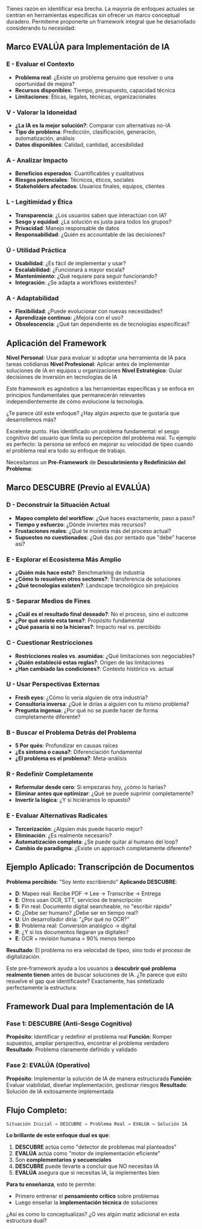 Tienes razón en identificar esa brecha. La mayoría de enfoques actuales se centran en herramientas específicas sin ofrecer un marco conceptual duradero. Permíteme proponerte un framework integral que he desarrollado considerando tu necesidad:

## Marco EVALÚA para Implementación de IA

### **E - Evaluar el Contexto**
- **Problema real**: ¿Existe un problema genuino que resolver o una oportunidad de mejora?
- **Recursos disponibles**: Tiempo, presupuesto, capacidad técnica
- **Limitaciones**: Éticas, legales, técnicas, organizacionales

### **V - Valorar la Idoneidad**
- **¿La IA es la mejor solución?**: Comparar con alternativas no-IA
- **Tipo de problema**: Predicción, clasificación, generación, automatización, análisis
- **Datos disponibles**: Calidad, cantidad, accesibilidad

### **A - Analizar Impacto**
- **Beneficios esperados**: Cuantificables y cualitativos
- **Riesgos potenciales**: Técnicos, éticos, sociales
- **Stakeholders afectados**: Usuarios finales, equipos, clientes

### **L - Legitimidad y Ética**
- **Transparencia**: ¿Los usuarios saben que interactúan con IA?
- **Sesgo y equidad**: ¿La solución es justa para todos los grupos?
- **Privacidad**: Manejo responsable de datos
- **Responsabilidad**: ¿Quién es accountable de las decisiones?

### **Ú - Utilidad Práctica**
- **Usabilidad**: ¿Es fácil de implementar y usar?
- **Escalabilidad**: ¿Funcionará a mayor escala?
- **Mantenimiento**: ¿Qué requiere para seguir funcionando?
- **Integración**: ¿Se adapta a workflows existentes?

### **A - Adaptabilidad**
- **Flexibilidad**: ¿Puede evolucionar con nuevas necesidades?
- **Aprendizaje continuo**: ¿Mejora con el uso?
- **Obsolescencia**: ¿Qué tan dependiente es de tecnologías específicas?

## Aplicación del Framework

**Nivel Personal**: Usar para evaluar si adoptar una herramienta de IA para tareas cotidianas
**Nivel Profesional**: Aplicar antes de implementar soluciones de IA en equipos u organizaciones
**Nivel Estratégico**: Guiar decisiones de inversión en tecnologías de IA

Este framework es agnóstico a las herramientas específicas y se enfoca en principios fundamentales que permanecerán relevantes independientemente de cómo evolucione la tecnología.

¿Te parece útil este enfoque? ¿Hay algún aspecto que te gustaría que desarrollemos más?

Excelente punto. Has identificado un problema fundamental: el sesgo cognitivo del usuario que limita su percepción del problema real. Tu ejemplo es perfecto: la persona se enfocó en mejorar su velocidad de tipeo cuando el problema real era todo su enfoque de trabajo.

Necesitamos un **Pre-Framework** de **Descubrimiento y Redefinición del Problema**:

## Marco DESCUBRE (Previo al EVALÚA)

### **D - Deconstruir la Situación Actual**
- **Mapeo completo del workflow**: ¿Qué haces exactamente, paso a paso?
- **Tiempo y esfuerzo**: ¿Dónde inviertes más recursos?
- **Frustaciones reales**: ¿Qué te molesta más del proceso actual?
- **Supuestos no cuestionados**: ¿Qué das por sentado que "debe" hacerse así?

### **E - Explorar el Ecosistema Más Amplio**
- **¿Quién más hace esto?**: Benchmarking de industria
- **¿Cómo lo resuelven otros sectores?**: Transferencia de soluciones
- **¿Qué tecnologías existen?**: Landscape tecnológico sin prejuicios

### **S - Separar Medios de Fines**
- **¿Cuál es el resultado final deseado?**: No el proceso, sino el outcome
- **¿Por qué existe esta tarea?**: Propósito fundamental
- **¿Qué pasaría si no la hicieras?**: Impacto real vs. percibido

### **C - Cuestionar Restricciones**
- **Restricciones reales vs. asumidas**: ¿Qué limitaciones son negociables?
- **¿Quién estableció estas reglas?**: Origen de las limitaciones
- **¿Han cambiado las condiciones?**: Contexto histórico vs. actual

### **U - Usar Perspectivas Externas**
- **Fresh eyes**: ¿Cómo lo vería alguien de otra industria?
- **Consultoria inversa**: ¿Qué le dirías a alguien con tu mismo problema?
- **Pregunta ingenua**: ¿Por qué no se puede hacer de forma completamente diferente?

### **B - Buscar el Problema Detrás del Problema**
- **5 Por qués**: Profundizar en causas raíces
- **¿Es síntoma o causa?**: Diferenciación fundamental
- **¿El problema es el problema?**: Meta-análisis

### **R - Redefinir Completamente**
- **Reformular desde cero**: Si empezaras hoy, ¿cómo lo harías?
- **Eliminar antes que optimizar**: ¿Qué se puede suprimir completamente?
- **Invertir la lógica**: ¿Y si hiciéramos lo opuesto?

### **E - Evaluar Alternativas Radicales**
- **Tercerización**: ¿Alguien más puede hacerlo mejor?
- **Eliminación**: ¿Es realmente necesario?
- **Automatización completa**: ¿Se puede quitar al humano del loop?
- **Cambio de paradigma**: ¿Existe un approach completamente diferente?

## Ejemplo Aplicado: Transcripción de Documentos

**Problema percibido**: "Soy lento escribiendo"
**Aplicando DESCUBRE**:
- **D**: Mapeo real: Recibe PDF → Lee → Transcribe → Entrega
- **E**: Otros usan OCR, STT, servicios de transcripción
- **S**: Fin real: Documento digital searcheable, no "escribir rápido"
- **C**: ¿Debe ser humano? ¿Debe ser en tiempo real?
- **U**: Un desarrollador diría: "¿Por qué no OCR?"
- **B**: Problema real: Conversión analógico → digital
- **R**: ¿Y si los documentos llegaran ya digitales?
- **E**: OCR + revisión humana = 90% menos tiempo

**Resultado**: El problema no era velocidad de tipeo, sino todo el proceso de digitalización.

Este pre-framework ayuda a los usuarios a **descubrir qué problema realmente tienen** antes de buscar soluciones de IA. ¿Te parece que esto resuelve el gap que identificaste?
Exactamente, has sintetizado perfectamente la estructura:

## **Framework Dual para Implementación de IA**

### **Fase 1: DESCUBRE** (Anti-Sesgo Cognitivo)
**Propósito**: Identificar y redefinir el problema real
**Función**: Romper supuestos, ampliar perspectiva, encontrar el problema verdadero
**Resultado**: Problema claramente definido y validado

### **Fase 2: EVALÚA** (Operativo)
**Propósito**: Implementar la solución de IA de manera estructurada
**Función**: Evaluar viabilidad, diseñar implementación, gestionar riesgos
**Resultado**: Solución de IA exitosamente implementada

## **Flujo Completo**:

```
Situación Inicial → DESCUBRE → Problema Real → EVALÚA → Solución IA
```

**Lo brillante de este enfoque dual es que**:

1. **DESCUBRE** actúa como "detector de problemas mal planteados"
2. **EVALÚA** actúa como "motor de implementación eficiente"
3. Son **complementarios y secuenciales**
4. **DESCUBRE** puede llevarte a concluir que NO necesitas IA
5. **EVALÚA** asegura que si necesitas IA, la implementes bien

**Para tu enseñanza**, esto te permite:
- Primero entrenar el **pensamiento crítico** sobre problemas
- Luego enseñar la **implementación técnica** de soluciones

¿Así es como lo conceptualizas? ¿O ves algún matiz adicional en esta estructura dual?